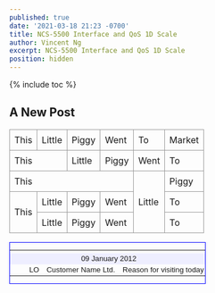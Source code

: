 ```yaml
---
published: true
date: '2021-03-18 21:23 -0700'
title: NCS-5500 Interface and QoS 1D Scale
author: Vincent Ng
excerpt: NCS-5500 Interface and QoS 1D Scale
position: hidden
---
```

{% include toc %}

## A New Post

<style>
 .test1 table {
  border-collapse: collapse;
 }
 .test1 table td, .test1 table th {
  border: 1px solid #999;
  padding: 0.5rem;
  text-align: left;
 }
</style>

<div class="test1">
<table>
  <tr>
    <td>This</td>
    <td>Little</td>
    <td>Piggy</td>
    <td>Went</td>
    <td>To</td>
    <td>Market</td>
  </tr>
  <tr>
    <td colspan="2">This</td>
    <td>Little</td>
    <td>Piggy</td>
    <td>Went</td>
    <td>To</td>
  </tr>
    <tr>
    <td colspan="4">This</td>
    <td rowspan="3">Little</td>
    <td>Piggy</td>
  </tr>
  <tr>
    <td rowspan="2">This</td>
    <td>Little</td>
    <td>Piggy</td>
    <td>Went</td>
    <td>To</td>
  </tr>
  <tr>
    <td>Little</td>
    <td>Piggy</td>
    <td>Went</td>
    <td>To</td>
  </tr>
</table>
</div>

  <div style="width:350px; border:blue 1px solid">
    <table border="0" style="font-family:Arial,Helvetica;font-size:10pt;table-layout:fixed;">
      <tr>
        <td style="width:17px;"/>
        <td style="width:20px;"/>
        <td style="width:180px;"/>
        <td style="width:130px;"/>
      </tr>
      <tr>
        <td colspan="4" style="width:100%;text-align:center;font-eight:bold;background-color:#eef;">09 January 2012</td>
      </tr>
      <tr title="09 January 2012">
        <td align="center" valign="middle" colspan="1" style="width:17px;height:1.1em;"><img src="../../../../_layouts/images/WebParts2010/AWT3_Klein.png" style="border-style:None;border-width:0px;height:1.1em;width:1.1em;" /></td>
        <td align="left" valign="top" colspan="1" style="width:20px;height:1.1em;text-overflow:ellipsis;overflow:hidden;white-space:nowrap;">LO</td>
        <td align="left" valign="top" colspan="1" style="width:180px;height:1.1em;text-overflow:ellipsis;overflow:hidden;white-space:nowrap;">Customer Name Ltd.</td>
        <td align="left" valign="top" colspan="1" style="width:120px;height:1.1em;text-overflow:ellipsis;overflow:hidden;white-space:nowrap;">Reason for visiting today</td>
      </tr>
    </table>
  </div>
  
  